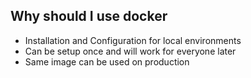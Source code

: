 ## Why should I use docker

- Installation and Configuration for local environments
- Can be setup once and will work for everyone later
- Same image can be used on production
